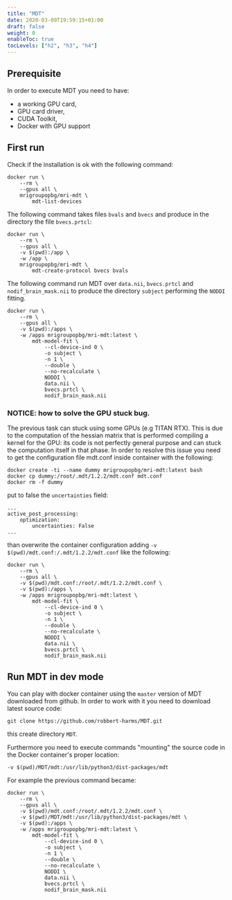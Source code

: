```yaml
---
title: "MDT"
date: 2020-03-09T19:59:15+01:00
draft: false
weight: 0
enableToc: true
tocLevels: ["h2", "h3", "h4"]
---
```


## Prerequisite

In order to execute MDT you need to have:
* a working GPU card,
* GPU card driver,
* CUDA Toolkit,
* Docker with GPU support

## First run

Check if the installation is ok with the following command:

```
docker run \
    --rm \
    --gpus all \
    mrigroupopbg/mri-mdt \
        mdt-list-devices
```

The following command takes files `bvals` and `bvecs` and produce in the directory the file `bvecs.prtcl`:

```
docker run \
    --rm \
    --gpus all \
    -v $(pwd):/app \
    -w /app \
    mrigroupopbg/mri-mdt \
        mdt-create-protocol bvecs bvals
```

The following command run MDT over `data.nii`, `bvecs.prtcl` and `nodif_brain_mask.nii` to produce the directory `subject` performing the `NODDI` fitting.

```
docker run \
    --rm \
    --gpus all \
    -v $(pwd):/apps \
    -w /apps mrigroupopbg/mri-mdt:latest \
        mdt-model-fit \
            --cl-device-ind 0 \
            -o subject \
            -n 1 \
            --double \
            --no-recalculate \
            NODDI \
            data.nii \
            bvecs.prtcl \
            nodif_brain_mask.nii
```

### NOTICE: how to solve the GPU stuck bug.

The previous task can stuck using some GPUs (e.g TITAN RTX). This is due to the computation of the hessian matrix that is performed compiling a kernel for the GPU: its code is not perfectly general purpose and can stuck the computation itself in that phase. In order to resolve this issue you need to get the configuration file mdt.conf inside container with the following:

```
docker create -ti --name dummy mrigroupopbg/mri-mdt:latest bash
docker cp dummy:/root/.mdt/1.2.2/mdt.conf mdt.conf
docker rm -f dummy
```

put to false the `uncertainties` field:

```
...
active_post_processing:
    optimization:
        uncertainties: False
...
```

than overwrite the container configuration adding `-v $(pwd)/mdt.conf:/.mdt/1.2.2/mdt.conf` like the following:

```
docker run \
    --rm \
    --gpus all \
    -v $(pwd)/mdt.conf:/root/.mdt/1.2.2/mdt.conf \
    -v $(pwd):/apps \
    -w /apps mrigroupopbg/mri-mdt:latest \
        mdt-model-fit \
            --cl-device-ind 0 \
            -o subject \
            -n 1 \
            --double \
            --no-recalculate \
            NODDI \
            data.nii \
            bvecs.prtcl \
            nodif_brain_mask.nii
```

## Run MDT in dev mode

You can play with docker container using the `master` version of MDT downloaded from github.
In order to work with it you need to download latest source code:

```
git clone https://github.com/robbert-harms/MDT.git
```

this create directory `MDT`.

Furthermore you need to execute commands "mounting" the source code in the Docker container's proper location:

```
-v $(pwd)/MDT/mdt:/usr/lib/python3/dist-packages/mdt
```

For example the previous command became:

```
docker run \
    --rm \
    --gpus all \
    -v $(pwd)/mdt.conf:/root/.mdt/1.2.2/mdt.conf \
    -v $(pwd)/MDT/mdt:/usr/lib/python3/dist-packages/mdt \
    -v $(pwd):/apps \
    -w /apps mrigroupopbg/mri-mdt:latest \
        mdt-model-fit \
            --cl-device-ind 0 \
            -o subject \
            -n 1 \
            --double \
            --no-recalculate \
            NODDI \
            data.nii \
            bvecs.prtcl \
            nodif_brain_mask.nii
```
